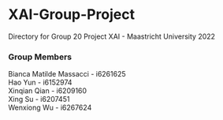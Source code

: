 # XAI-Group-Project
Directory for Group 20 Project XAI - Maastricht University 2022

### Group Members
Bianca Matilde Massacci - i6261625 \
Hao Yun -  i6152974\
Xinqian Qian - i6209160 \
Xing Su - i6207451 \
Wenxiong Wu - i6267624

